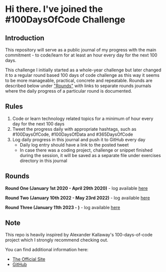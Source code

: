 # Hi there. I've joined the #100DaysOfCode Challenge

## Introduction
This repository will serve as a public journal of my progress with the main commitment - to code/learn for at least an hour every day for the next 100 days.

This challenge I initially started as a whole-year challenge but later changed it to a regular round based 100 days of code challenge as this way it seems to be more manageable, practical, concrete and repeatable. Rounds are described below under ["Rounds"](#rounds) with links to separate rounds journals where the daily progress of a particular round is documented.

## Rules
1. Code or learn technology related topics for a minimum of hour every day for the next 100 days
2. Tweet the progress daily with appropriate hashtags, such as #100DaysOfCode, #100DaysOfData and #365DaysOfCode
3. Log daily progress in this journal and push it to GitHub every day
    - Daily log entry should have a link to the posted tweet
    - In case there was a coding project, challenge or snippet finished during the session, it will be saved as a separate file under exercises directory in this journal 

## Rounds 
**Round One (January 1st 2020 - April 29th 2020)** - log available [here](https://github.com/dbilanoski/whole-year-of-code/blob/master/round1_log.md)

**Round Two (January 10th 2022 - May 23rd 2022)** - log available [here](https://github.com/dbilanoski/whole-year-of-code/blob/master/round2_log.md)

**Round Three (January 11th 2023 - )** - log available [here](https://github.com/dbilanoski/whole-year-of-code/blob/master/round3_log.md)

## Note
This repo is heavily inspired by Alexander Kallaway's 100-days-of-code project which I strongly recommend checking out.

You can find additional information here:
* [The Official Site](https://www.100daysofcode.com/)
* [GitHub](https://github.com/kallaway)
